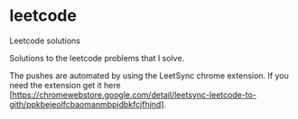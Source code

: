 # leetcode
Leetcode solutions


Solutions to the leetcode problems that I solve.

The pushes are automated by using the LeetSync chrome extension.
If you need the extension get it here [https://chromewebstore.google.com/detail/leetsync-leetcode-to-gith/ppkbejeolfcbaomanmbpjdbkfcjfhjnd].
